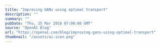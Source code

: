 ```yaml
---
title: "Improving GANs using optimal transport"
description: ""
summary: ""
pubDate: "Thu, 15 Mar 2018 07:00:00 GMT"
source: "OpenAI Blog"
url: "https://openai.com/blog/improving-gans-using-optimal-transport"
thumbnail: "/assets/ai-icon.png"
---
```


